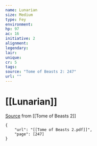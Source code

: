 ```yaml
---
name: Lunarian
size: Medium
type: Fey
environment: 
hp: 97
ac: 16
initiative: 2
alignment: 
legendary: 
lair: 
unique: 
cr: 5
tags: 
source: "Tome of Beasts 2: 247"
url: ""
---
```

# [[Lunarian]]

[Source](zotero://open-pdf/library/items/9UQIAB6R?page=247) from [[Tome of Beasts 2]]

```pdf
{
	"url": "[[Tome of Beasts 2.pdf]]",
	"page": [247]
}
```


